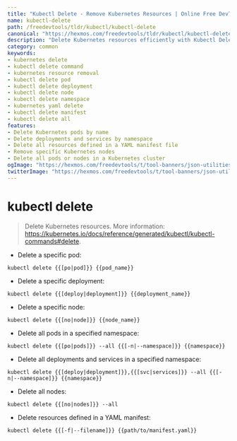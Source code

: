 ```yaml
---
title: "Kubectl Delete - Remove Kubernetes Resources | Online Free DevTools by Hexmos"
name: kubectl-delete
path: /freedevtools/tldr/kubectl/kubectl-delete
canonical: "https://hexmos.com/freedevtools/tldr/kubectl/kubectl-delete/"
description: "Delete Kubernetes resources efficiently with Kubectl Delete. Manage pods, deployments, nodes, and more using command-line interface. Free online tool, no registration required."
category: common
keywords:
- kubernetes delete
- kubectl delete command
- kubernetes resource removal
- kubectl delete pod
- kubectl delete deployment
- kubectl delete node
- kubectl delete namespace
- kubernetes yaml delete
- kubectl delete manifest
- kubectl delete all
features:
- Delete Kubernetes pods by name
- Delete deployments and services by namespace
- Delete all resources defined in a YAML manifest file
- Remove specific Kubernetes nodes
- Delete all pods or nodes in a Kubernetes cluster
ogImage: "https://hexmos.com/freedevtools/t/tool-banners/json-utilities-banner.png"
twitterImage: "https://hexmos.com/freedevtools/t/tool-banners/json-utilities-banner.png"
---
```


# kubectl delete

> Delete Kubernetes resources.
> More information: <https://kubernetes.io/docs/reference/generated/kubectl/kubectl-commands#delete>.

- Delete a specific pod:

`kubectl delete {{[po|pod]}} {{pod_name}}`

- Delete a specific deployment:

`kubectl delete {{[deploy|deployment]}} {{deployment_name}}`

- Delete a specific node:

`kubectl delete {{[no|node]}} {{node_name}}`

- Delete all pods in a specified namespace:

`kubectl delete {{[po|pods]}} --all {{[-n|--namespace]}} {{namespace}}`

- Delete all deployments and services in a specified namespace:

`kubectl delete {{[deploy|deployment]}},{{[svc|services]}} --all {{[-n|--namespace]}} {{namespace}}`

- Delete all nodes:

`kubectl delete {{[no|nodes]}} --all`

- Delete resources defined in a YAML manifest:

`kubectl delete {{[-f|--filename]}} {{path/to/manifest.yaml}}`
